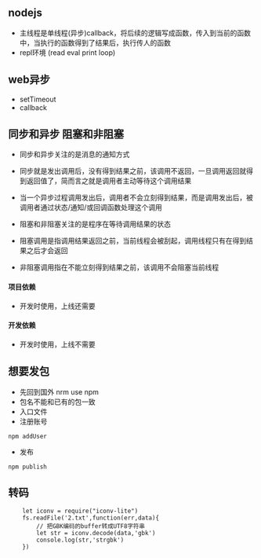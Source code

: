 ## nodejs
- 主线程是单线程(异步)callback，将后续的逻辑写成函数，传入到当前的函数中，当执行的函数得到了结果后，执行传人的函数
- repl环境 (read eval print loop)

## web异步
- setTimeout
- callback

## 同步和异步 阻塞和非阻塞
- 同步和异步关注的是消息的通知方式
- 同步就是发出调用后，没有得到结果之前，该调用不返回，一旦调用返回就得到返回值了，简而言之就是调用者主动等待这个调用结果
- 当一个异步过程调用发出后，调用者不会立刻得到结果，而是调用发出后，被调用者通过状态/通知/或回调函数处理这个调用

- 阻塞和非阻塞关注的是程序在等待调用结果的状态
- 阻塞调用是指调用结果返回之前，当前线程会被刮起，调用线程只有在得到结果之后才会返回
- 非阻塞调用指在不能立刻得到结果之前，该调用不会阻塞当前线程


#### 项目依赖
- 开发时使用，上线还需要

#### 开发依赖
- 开发时使用，上线不需要

## 想要发包
- 先回到国外 nrm use npm
- 包名不能和已有的包一致
- 入口文件
- 注册账号

```
npm addUser
```
- 发布

```
npm publish
```



## 转码
```
    let iconv = require("iconv-lite")
    fs.readFile('2.txt',function(err,data){
        // 把GBK编码的buffer转成UTF8字符串
        let str = iconv.decode(data,'gbk')
        console.log(str,'strgbk')
    })
```
